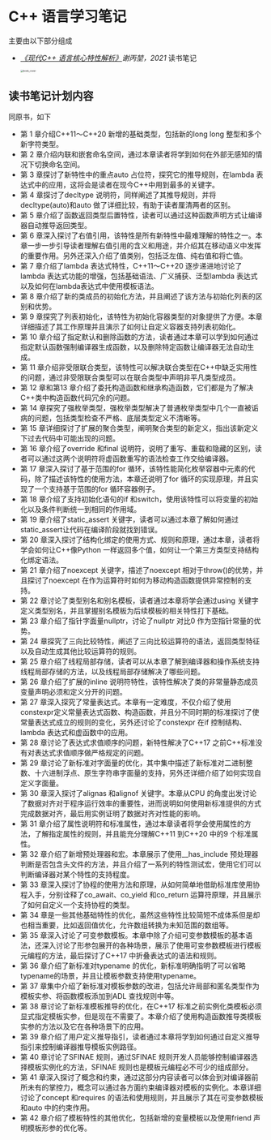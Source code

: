 # C++ 语言学习笔记

主要由以下部分组成

- *[《现代C++ 语言核心特性解析》](https://www.epubit.com/bookDetails?id=UB77e5a81975b11)谢丙堃，2021* 读书笔记

  <img src="/assets/book_cover.png" alt="book_cover" style="zoom:33%;" />



## 读书笔记计划内容

同原书，如下

- 第 1 章介绍C++11～C++20 新增的基础类型，包括新的long long 整型和多个新字符类型。
- 第 2 章介绍内联和嵌套命名空间，通过本章读者将学到如何在外部无感知的情况下切换命名空间。
- 第 3 章探讨了新特性中的重点auto 占位符，探究它的推导规则，在lambda 表达式中的应用，这将会是读者在现今C++中用到最多的关键字。
- 第 4 章探讨了decltype 说明符，同样阐述了其推导规则，并将decltype(auto)和auto 做了详细比较，有助于读者厘清两者的区别。
- 第 5 章介绍了函数返回类型后置特性，读者可以通过这种函数声明方式让编译器自动推导返回类型。
- 第 6 章深入探讨了右值引用，该特性是所有新特性中最难理解的特性之一。本章一步一步引导读者理解右值引用的含义和用途，并介绍其在移动语义中发挥的重要作用。另外还深入介绍了值类别，包括泛左值、纯右值和将亡值。
- 第 7 章介绍了lambda 表达式特性，C++11～C++20 逐步递进地讨论了lambda 表达式功能的增强，包括基础语法、广义捕获、泛型lambda 表达式以及如何在lambda表达式中使用模板语法。
- 第 8 章介绍了新的类成员的初始化方法，并且阐述了该方法与初始化列表的区别和优势。
- 第 9 章探究了列表初始化，该特性为初始化容器类型的对象提供了方便。本章详细描述了其工作原理并且演示了如何让自定义容器支持列表初始化。
- 第 10 章介绍了指定默认和删除函数的方法，读者通过本章可以学到如何通过指定默认函数强制编译器生成函数，以及删除特定函数让编译器无法自动生成。
- 第 11 章介绍非受限联合类型，该特性可以解决联合类型在C++中缺乏实用性的问题，通过非受限联合类型可以在联合类型中声明非平凡类型成员。
- 第 12 章和第13 章介绍了委托构造函数和继承构造函数，它们都是为了解决C++类中构造函数代码冗余的问题。
- 第 14 章探究了强枚举类型，强枚举类型解决了普通枚举类型中几个一直被诟病的问题，包括类型检查不严格、底层类型定义不清晰等。
- 第 15 章详细探讨了扩展的聚合类型，阐明聚合类型的新定义，指出该新定义下过去代码中可能出现的问题。
- 第 16 章介绍了override 和final 说明符，说明了重写、重载和隐藏的区别，读者可以通过这两个说明符将虚函数重写的语法检查工作交给编译器。
- 第 17 章深入探讨了基于范围的for 循环，该特性能简化枚举容器中元素的代码，除了描述该特性的使用方法，本章还说明了for 循环的实现原理，并且实现了一个支持基于范围的for 循环容器例子。
- 第 18 章介绍了支持初始化语句的if 和switch，使用该特性可以将变量的初始化以及条件判断统一到相同的作用域。
- 第 19 章介绍了static_assert 关键字，读者可以通过本章了解如何通过static_assert让代码在编译阶段就找到错误。
- 第 20 章深入探讨了结构化绑定的使用方式、规则和原理，通过本章，读者将学会如何让C++像Python 一样返回多个值，如何让一个第三方类型支持结构化绑定语法。
- 第 21 章介绍了noexcept 关键字，描述了noexcept 相对于throw()的优势，并且探讨了noexcept 在作为运算符时如何为移动构造函数提供异常控制的支持。
- 第 22 章讨论了类型别名和别名模板，读者通过本章将学会通过using 关键字定义类型别名，并且掌握别名模板为后续模板的相关特性打下基础。
- 第 23 章介绍了指针字面量nullptr，讨论了nullptr 对比0 作为空指针常量的优势。
- 第 24 章探究了三向比较特性，阐述了三向比较运算符的语法，返回类型特征以及自动生成其他比较运算符的规则。
- 第 25 章介绍了线程局部存储，读者可以从本章了解到编译器和操作系统支持线程局部存储的方法，以及线程局部存储解决了哪些问题。
- 第 26 章介绍了扩展的inline 说明符特性，该特性解决了类的非常量静态成员变量声明必须和定义分开的问题。
- 第 27 章深入探究了常量表达式。本章有一定难度，不仅介绍了使用constexpr定义常量表达式函数、构造函数，并且分不同时期的标准探讨了使常量表达式成立的规则的变化，另外还讨论了constexpr 在if 控制结构、lambda 表达式和虚函数中的应用。
- 第 28 章讨论了表达式求值顺序的问题，新特性解决了C++17 之前C++标准没有对表达式求值顺序做严格规定的问题。
- 第 29 章讨论了新标准对字面量的优化，其中集中描述了新标准对二进制整数、十六进制浮点、原生字符串字面量的支持，另外还详细介绍了如何实现自定义字面量。
- 第 30 章深入探讨了alignas 和alignof 关键字。本章从CPU 的角度出发讨论了数据对齐对于程序运行效率的重要性，进而说明如何使用新标准提供的方式完成数据对齐，最后用实例证明了数据对齐对性能的影响。
- 第 31 章介绍了属性说明符和标准属性，通过本章读者将学会使用属性的方法，了解指定属性的规则，并且能充分理解C++11 到C++20 中的9 个标准属性。
- 第 32 章介绍了新增预处理器和宏。本章展示了使用__has_include 预处理器判断是否包含头文件的方法，并且介绍了一系列的特性测试宏，使用它们可以判断编译器对某个特性的支持程度。
- 第 33 章深入探讨了协程的使用方法和原理，从如何简单地借助标准库使用协程入手，分别诠释了co_await、co_yield 和co_return 运算符原理，并且展示了如何自定义一个支持协程的类型。
- 第 34 章是一些其他基础特性的优化，虽然这些特性比较简短不成体系但是却也相当重要，比如返回值优化，允许数组转换为未知范围的数组等。
- 第 35 章深入讨论了可变参数模板。本章中除了介绍可变参数模板的基本语法，还深入讨论了形参包展开的各种场景，展示了使用可变参数模板进行模板元编程的方法，最后探讨了C++17 中折叠表达式的语法和规则。
- 第 36 章介绍了新标准对typename 的优化，新标准明确指明了可以省略typename的场景，并且让模板参数支持使用typename。
- 第 37 章集中介绍了新标准对模板参数的改进，包括允许局部和匿名类型作为模板实参、将函数模板添加到ADL 查找规则中等。
- 第 38 章讨论了新标准模板推导的优化，在C++17 标准之前实例化类模板必须显式指定模板实参，但是现在不需要了。本章介绍了使用构造函数推导类模板实参的方法以及它在各种场景下的应用。
- 第 39 章介绍了用户定义推导指引，读者通过本章将学到如何通过自定义推导指引来控制编译器推导模板实例路径。
- 第 40 章讨论了SFINAE 规则，通过SFINAE 规则开发人员能够控制编译器选择模板实例化的方法，SFINAE 规则也是模板元编程必不可少的组成部分。
- 第 41 章深入探讨了概念和约束，通过这部分内容读者可以体会到对编译器前所未有的掌控力，概念可以通过各方面约束编译器对模板的实例化。本章详细讨论了concept 和requires 的语法和使用规则，并且展示了其在可变参数模板和auto 中的约束作用。
- 第 42 章介绍了模板特性的其他优化，包括新增的变量模板以及使用friend 声明模板形参的优化等。
